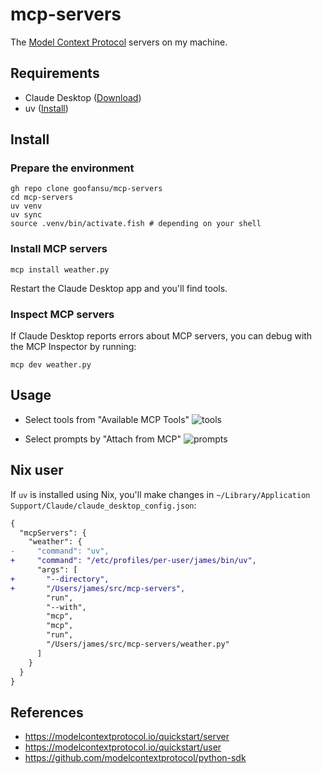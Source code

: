 # mcp-servers

The [Model Context Protocol](https://modelcontextprotocol.io/) servers on my machine. 

## Requirements
- Claude Desktop ([Download](https://claude.ai/download))
- uv ([Install](https://docs.astral.sh/uv/getting-started/installation/))

## Install

### Prepare the environment
```shell
gh repo clone goofansu/mcp-servers
cd mcp-servers
uv venv
uv sync
source .venv/bin/activate.fish # depending on your shell
```

### Install MCP servers
```shell
mcp install weather.py
```

Restart the Claude Desktop app and you'll find tools.

### Inspect MCP servers
If Claude Desktop reports errors about MCP servers, you can debug with the MCP Inspector by running:
```
mcp dev weather.py
```

## Usage
- Select tools from "Available MCP Tools"
![tools](./screenshots/tools.png)

- Select prompts by "Attach from MCP"
![prompts](./screenshots/prompts.png)

## Nix user
If `uv` is installed using Nix, you'll make changes in `~/Library/Application Support/Claude/claude_desktop_config.json`:

```diff
{
  "mcpServers": {
    "weather": {
-     "command": "uv",
+     "command": "/etc/profiles/per-user/james/bin/uv",
      "args": [
+       "--directory",
+       "/Users/james/src/mcp-servers",
        "run",
        "--with",
        "mcp",
        "mcp",
        "run",
        "/Users/james/src/mcp-servers/weather.py"
      ]
    }
  }
}
```

## References
- https://modelcontextprotocol.io/quickstart/server
- https://modelcontextprotocol.io/quickstart/user
- https://github.com/modelcontextprotocol/python-sdk
